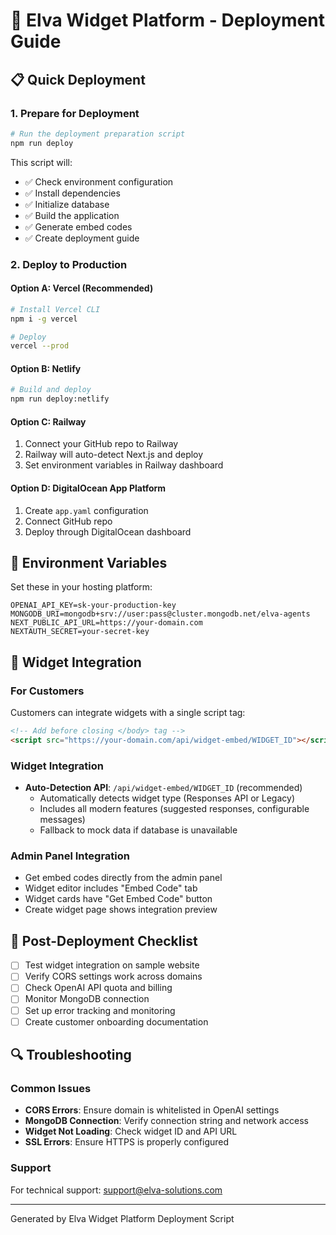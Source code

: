 # 🚀 Elva Widget Platform - Deployment Guide

## 📋 Quick Deployment

### 1. Prepare for Deployment
```bash
# Run the deployment preparation script
npm run deploy
```

This script will:
- ✅ Check environment configuration
- ✅ Install dependencies
- ✅ Initialize database
- ✅ Build the application
- ✅ Generate embed codes
- ✅ Create deployment guide

### 2. Deploy to Production

#### Option A: Vercel (Recommended)
```bash
# Install Vercel CLI
npm i -g vercel

# Deploy
vercel --prod
```

#### Option B: Netlify
```bash
# Build and deploy
npm run deploy:netlify
```

#### Option C: Railway
1. Connect your GitHub repo to Railway
2. Railway will auto-detect Next.js and deploy
3. Set environment variables in Railway dashboard

#### Option D: DigitalOcean App Platform
1. Create `app.yaml` configuration
2. Connect GitHub repo
3. Deploy through DigitalOcean dashboard

## 🔧 Environment Variables

Set these in your hosting platform:

```env
OPENAI_API_KEY=sk-your-production-key
MONGODB_URI=mongodb+srv://user:pass@cluster.mongodb.net/elva-agents
NEXT_PUBLIC_API_URL=https://your-domain.com
NEXTAUTH_SECRET=your-secret-key
```

## 📱 Widget Integration

### For Customers
Customers can integrate widgets with a single script tag:

```html
<!-- Add before closing </body> tag -->
<script src="https://your-domain.com/api/widget-embed/WIDGET_ID"></script>
```

### Widget Integration
- **Auto-Detection API**: `/api/widget-embed/WIDGET_ID` (recommended)
  - Automatically detects widget type (Responses API or Legacy)
  - Includes all modern features (suggested responses, configurable messages)
  - Fallback to mock data if database is unavailable

### Admin Panel Integration
- Get embed codes directly from the admin panel
- Widget editor includes "Embed Code" tab
- Widget cards have "Get Embed Code" button
- Create widget page shows integration preview

## 🎯 Post-Deployment Checklist

- [ ] Test widget integration on sample website
- [ ] Verify CORS settings work across domains
- [ ] Check OpenAI API quota and billing
- [ ] Monitor MongoDB connection
- [ ] Set up error tracking and monitoring
- [ ] Create customer onboarding documentation

## 🔍 Troubleshooting

### Common Issues
- **CORS Errors**: Ensure domain is whitelisted in OpenAI settings
- **MongoDB Connection**: Verify connection string and network access
- **Widget Not Loading**: Check widget ID and API URL
- **SSL Errors**: Ensure HTTPS is properly configured

### Support
For technical support: support@elva-solutions.com

---
Generated by Elva Widget Platform Deployment Script
